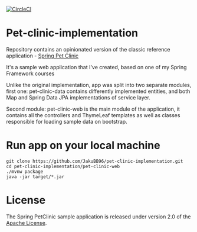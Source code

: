 [![CircleCI](
https://circleci.com/gh/JakuBB96/pet-clinic-implementation/tree/master.svg?style=svg)](https://circleci.com/gh/JakuBB96/pet-clinic-implementation/tree/master)

# Pet-clinic-implementation


Repository contains an opinionated version of the classic reference application - [Spring Pet Clinic](https://github.com/spring-projects/spring-petclinic)

It's a sample web application that I've created, based on one of my Spring Framework courses

Unlike the original implementation, app was split into two separate modules, first one: pet-clinic-data contains differently implemented entities, and both Map and Spring Data JPA implementations of service layer.

Second module: pet-clinic-web is the main module of the application, it contains all the controllers and ThymeLeaf templates as well as classes responsible for loading sample data on bootstrap.


# Run app on your local machine

```
git clone https://github.com/JakuBB96/pet-clinic-implementation.git
cd pet-clinic-implementation/pet-clinic-web
./mvnw package
java -jar target/*.jar
```

# License

The Spring PetClinic sample application is released under version 2.0 of the [Apache License](http://www.apache.org/licenses/LICENSE-2.0).
